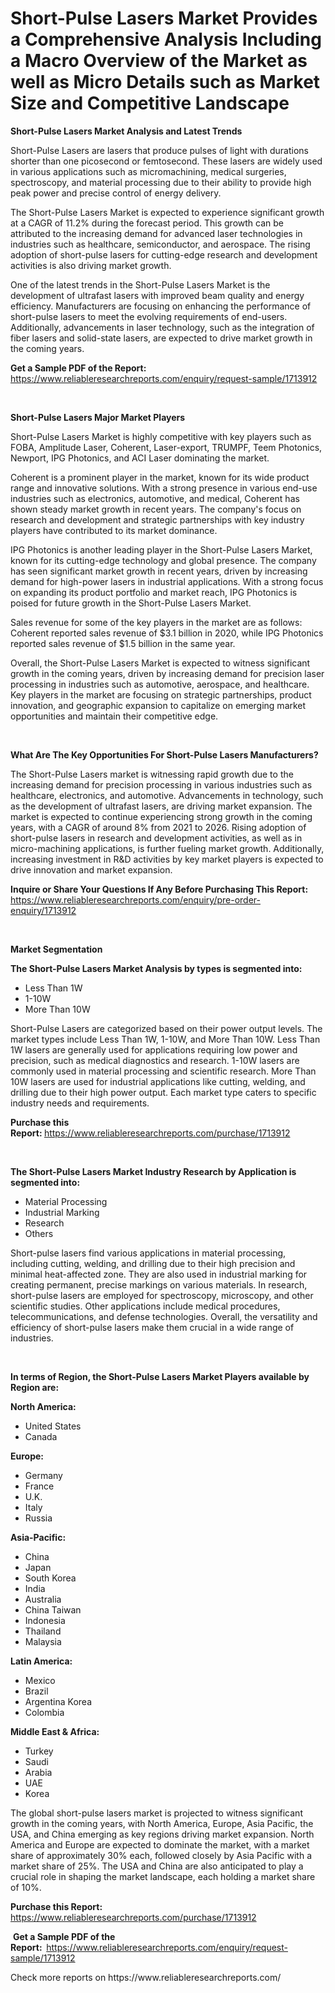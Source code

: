 <p><h1>Short-Pulse Lasers Market Provides a Comprehensive Analysis Including a Macro Overview of the Market as well as Micro Details such as Market Size and Competitive Landscape</h1></p><p><strong>Short-Pulse Lasers Market Analysis and Latest Trends</strong></p>
<p><p>Short-Pulse Lasers are lasers that produce pulses of light with durations shorter than one picosecond or femtosecond. These lasers are widely used in various applications such as micromachining, medical surgeries, spectroscopy, and material processing due to their ability to provide high peak power and precise control of energy delivery.</p><p>The Short-Pulse Lasers Market is expected to experience significant growth at a CAGR of 11.2% during the forecast period. This growth can be attributed to the increasing demand for advanced laser technologies in industries such as healthcare, semiconductor, and aerospace. The rising adoption of short-pulse lasers for cutting-edge research and development activities is also driving market growth.</p><p>One of the latest trends in the Short-Pulse Lasers Market is the development of ultrafast lasers with improved beam quality and energy efficiency. Manufacturers are focusing on enhancing the performance of short-pulse lasers to meet the evolving requirements of end-users. Additionally, advancements in laser technology, such as the integration of fiber lasers and solid-state lasers, are expected to drive market growth in the coming years.</p></p>
<p><strong>Get a Sample PDF of the Report:&nbsp;</strong> <a href="https://www.reliableresearchreports.com/enquiry/request-sample/1713912">https://www.reliableresearchreports.com/enquiry/request-sample/1713912</a></p>
<p>&nbsp;</p>
<p><strong>Short-Pulse Lasers Major Market Players</strong></p>
<p><p>Short-Pulse Lasers Market is highly competitive with key players such as FOBA, Amplitude Laser, Coherent, Laser-export, TRUMPF, Teem Photonics, Newport, IPG Photonics, and ACI Laser dominating the market.</p><p>Coherent is a prominent player in the market, known for its wide product range and innovative solutions. With a strong presence in various end-use industries such as electronics, automotive, and medical, Coherent has shown steady market growth in recent years. The company's focus on research and development and strategic partnerships with key industry players have contributed to its market dominance.</p><p>IPG Photonics is another leading player in the Short-Pulse Lasers Market, known for its cutting-edge technology and global presence. The company has seen significant market growth in recent years, driven by increasing demand for high-power lasers in industrial applications. With a strong focus on expanding its product portfolio and market reach, IPG Photonics is poised for future growth in the Short-Pulse Lasers Market.</p><p>Sales revenue for some of the key players in the market are as follows: Coherent reported sales revenue of $3.1 billion in 2020, while IPG Photonics reported sales revenue of $1.5 billion in the same year.</p><p>Overall, the Short-Pulse Lasers Market is expected to witness significant growth in the coming years, driven by increasing demand for precision laser processing in industries such as automotive, aerospace, and healthcare. Key players in the market are focusing on strategic partnerships, product innovation, and geographic expansion to capitalize on emerging market opportunities and maintain their competitive edge.</p></p>
<p>&nbsp;</p>
<p><strong>What Are The Key Opportunities For Short-Pulse Lasers Manufacturers?</strong></p>
<p><p>The Short-Pulse Lasers market is witnessing rapid growth due to the increasing demand for precision processing in various industries such as healthcare, electronics, and automotive. Advancements in technology, such as the development of ultrafast lasers, are driving market expansion. The market is expected to continue experiencing strong growth in the coming years, with a CAGR of around 8% from 2021 to 2026. Rising adoption of short-pulse lasers in research and development activities, as well as in micro-machining applications, is further fueling market growth. Additionally, increasing investment in R&D activities by key market players is expected to drive innovation and market expansion.</p></p>
<p><strong>Inquire or Share Your Questions If Any Before Purchasing This Report:</strong> <a href="https://www.reliableresearchreports.com/enquiry/pre-order-enquiry/1713912">https://www.reliableresearchreports.com/enquiry/pre-order-enquiry/1713912</a></p>
<p>&nbsp;</p>
<p><strong>Market Segmentation</strong></p>
<p><strong>The Short-Pulse Lasers Market Analysis by types is segmented into:</strong></p>
<p><ul><li>Less Than 1W</li><li>1-10W</li><li>More Than 10W</li></ul></p>
<p><p>Short-Pulse Lasers are categorized based on their power output levels. The market types include Less Than 1W, 1-10W, and More Than 10W. Less Than 1W lasers are generally used for applications requiring low power and precision, such as medical diagnostics and research. 1-10W lasers are commonly used in material processing and scientific research. More Than 10W lasers are used for industrial applications like cutting, welding, and drilling due to their high power output. Each market type caters to specific industry needs and requirements.</p></p>
<p><strong>Purchase this Report:&nbsp;</strong><a href="https://www.reliableresearchreports.com/purchase/1713912">https://www.reliableresearchreports.com/purchase/1713912</a></p>
<p>&nbsp;</p>
<p><strong>The Short-Pulse Lasers Market Industry Research by Application is segmented into:</strong></p>
<p><ul><li>Material Processing</li><li>Industrial Marking</li><li>Research</li><li>Others</li></ul></p>
<p><p>Short-pulse lasers find various applications in material processing, including cutting, welding, and drilling due to their high precision and minimal heat-affected zone. They are also used in industrial marking for creating permanent, precise markings on various materials. In research, short-pulse lasers are employed for spectroscopy, microscopy, and other scientific studies. Other applications include medical procedures, telecommunications, and defense technologies. Overall, the versatility and efficiency of short-pulse lasers make them crucial in a wide range of industries.</p></p>
<p>&nbsp;</p>
<p><strong>In terms of Region, the Short-Pulse Lasers Market Players available by Region are:</strong></p>
<p>
    <p> <strong> North America: </strong>
        <ul>
            <li>United States</li>
            <li>Canada</li>
        </ul>
        </p> 
    <p> <strong> Europe: </strong>
        <ul>
            <li>Germany</li>
            <li>France</li>
            <li>U.K.</li>
            <li>Italy</li>
            <li>Russia</li>
        </ul>
        </p> 
    <p> <strong> Asia-Pacific: </strong>
        <ul>
            <li>China</li>
            <li>Japan</li>
            <li>South Korea</li>
            <li>India</li>
            <li>Australia</li>
            <li>China Taiwan</li>
            <li>Indonesia</li>
            <li>Thailand</li>
            <li>Malaysia</li>
        </ul>
        </p> 
    <p> <strong> Latin America: </strong>
        <ul>
            <li>Mexico</li>
            <li>Brazil</li>
            <li>Argentina Korea</li>
            <li>Colombia</li>
        </ul>
        </p> 
    <p> <strong> Middle East & Africa: </strong>
        <ul>
            <li>Turkey</li>
            <li>Saudi</li>
            <li>Arabia</li>
            <li>UAE</li>
            <li>Korea</li>
        </ul>
    </p>
    </p>
<p><p>The global short-pulse lasers market is projected to witness significant growth in the coming years, with North America, Europe, Asia Pacific, the USA, and China emerging as key regions driving market expansion. North America and Europe are expected to dominate the market, with a market share of approximately 30% each, followed closely by Asia Pacific with a market share of 25%. The USA and China are also anticipated to play a crucial role in shaping the market landscape, each holding a market share of 10%.</p></p>
<p><strong>Purchase this Report: </strong><a href="https://www.reliableresearchreports.com/purchase/1713912">https://www.reliableresearchreports.com/purchase/1713912</a></p>
<p>&nbsp;<strong>Get a Sample PDF of the Report:&nbsp;&nbsp;</strong><a href="https://www.reliableresearchreports.com/enquiry/request-sample/1713912">https://www.reliableresearchreports.com/enquiry/request-sample/1713912</a></p>
<p><strong></strong></p>
<p>Check more reports on https://www.reliableresearchreports.com/</p>
